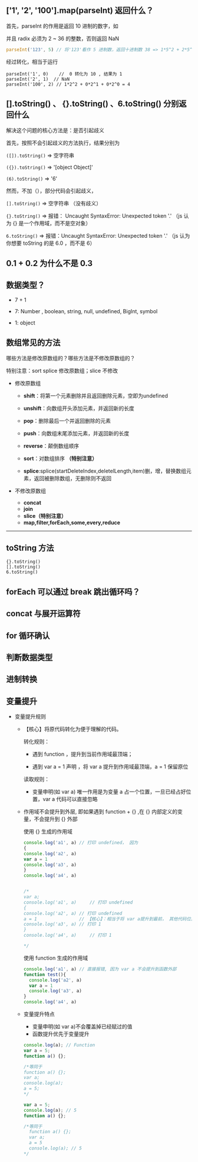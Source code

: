 ## ['1', '2', '100'].map(parseInt) 返回什么？

首先，parseInt 的作用是返回 10 进制的数字，如

并且 radix 必须为 2 ~ 36 的整数，否则返回 NaN

```javascript
parseInt('123', 5) // 将'123'看作 5 进制数，返回十进制数 38 => 1*5^2 + 2*5^1 + 3*5^0 = 38
```

经过转化，相当于运行

```
parseInt('1', 0)	//  0 转化为 10 , 结果为 1 
parseInt('2', 1)  // NaN
parseInt('100', 2) // 1*2^2 + 0*2^1 + 0*2^0 = 4
```

## [].toString() 、 {}.toString() 、6.toString() 分别返回什么

解决这个问题的核心方法是：是否引起歧义

首先，按照不会引起歧义的方法执行，结果分别为

`([]).toString()` =>  空字符串

`({}).toString()` =>  '[object Object]'

`(6).toString()` =>  '6'

然而，不加（），部分代码会引起歧义，

`[].toString()` =>  空字符串 （没有歧义）

`{}.toString()` => 报错： Uncaught SyntaxError: Unexpected token '.' （js 认为 {} 是一个作用域，而不是空对象）

`6.toString()` =>  报错：Uncaught SyntaxError: Unexpected token '.' （js 认为你想要 toString 的是 6.0 ，而不是 6）





## 0.1 + 0.2 为什么不是 0.3 

## 数据类型？

- 7 + 1

- 7: Number , boolean, string, null, undefined, BigInt, symbol

- 1: object



## 数组常见的方法

哪些方法是修改原数组的？哪些方法是不修改原数组的？

特别注意：sort splice 修改原数组；slice 不修改

- 修改原数组

  - **shift**：将第一个元素删除并且返回删除元素，空即为undefined

  - **unshift**：向数组开头添加元素，并返回新的长度

  - **pop**：删除最后一个并返回删除的元素

  - **push**：向数组末尾添加元素，并返回新的长度

  - **reverse**：颠倒数组顺序

  - **sort**：对数组排序 **（特别注意）**

  - **splice**:splice(startDeleteIndex,deletelLength,item)删，增，替换数组元素，返回被删除数组，无删除则不返回

- 不修改原数组

  - **concat**
  - **join**
  - **slice（特别注意）**
  - **map,filter,forEach,some,every,reduce**

---

## toString 方法

```
{}.toString()
[].toString()
6.toString()
```











## forEach 可以通过 break 跳出循环吗？

## concat 与展开运算符

## for 循环确认

## 判断数据类型

## 进制转换

## 变量提升

- 变量提升规则

  - 【核心】将原代码转化为便于理解的代码。

    转化规则：

      - 遇到 function ，提升到当前作用域最顶端；

      - 遇到 var a = 1 声明 ，将 var a 提升到作用域最顶端，a = 1 保留原位

    读取规则：

      - 变量申明(如 var a) 唯一作用是为变量 a 占一个位置，一旦已经占好位置，var a 代码可以直接忽略

  - 作用域不会提升到外层, 即如果遇到 function + {} ,在 {} 内部定义的变量，不会提升到 {} 外部

    使用 {} 生成的作用域  

    ```javascript
    console.log('a1', a) // 打印 undefined， 因为
    {
    console.log('a2', a)
    var a = 1
    console.log('a3', a)
    }
    console.log('a4', a)
    
    
    /*
    var a;
    console.log('a1', a)     // 打印 undefined
    {
    console.log('a2', a) // 打印 undefined
    a = 1                // 【核心】：相当于将 var a提升到最前， 其他代码位置不变
    console.log('a3', a) // 打印 1
    }
    console.log('a4', a)     // 打印 1
    
    */
    ```

    使用 function 生成的作用域

    ```javascript
    console.log('a1', a) // 直接报错, 因为 var a 不会提升到函数外部
    function test(){
      console.log('a2', a)
      var a = 1
      console.log('a3', a)
    }
    console.log('a4', a)
    ```

  - 变量提升特点

    - 变量申明(如 var a)不会覆盖掉已经赋过的值
    - 函数提升优先于变量提升
    
    ```javascript
    console.log(a); // Function
    var a = 5;
    function a() {};
    
    /*等同于
    function a() {};
    var a;
    console.log(a);
    a = 5;
    */
    ```
    
    ```javascript
    var a = 5;
    console.log(a); // 5
    function a() {};
    
    /*等同于
      function a() {};
      var a;
      a = 5
      console.log(a); // 5
    */
    ```